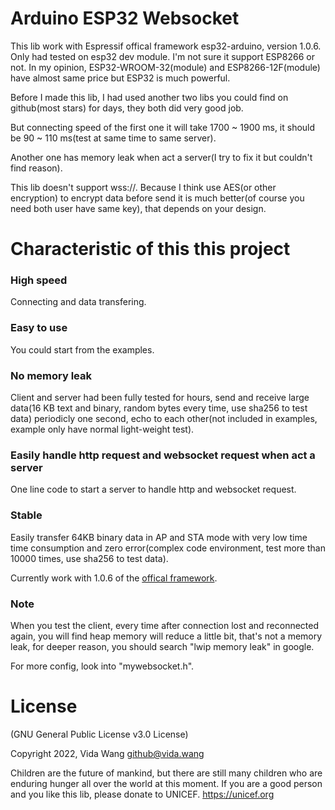 # Arduino ESP32 Websocket
This lib work with Espressif offical framework esp32-arduino, version 1.0.6.
Only had tested on esp32 dev module. I'm not sure it support ESP8266 or not.
In my opinion, ESP32-WROOM-32(module) and ESP8266-12F(module) have almost same price but ESP32 is much powerful.

Before I made this lib, I had used another two libs you could find on github(most stars) for days, they both did very good job.

But connecting speed of the first one it will take 1700 ~ 1900 ms, it should be 90 ~ 110 ms(test at same time to same server).

Another one has memory leak when act a server(I try to fix it but couldn't find reason).

This lib doesn't support wss://. Because I think use AES(or other encryption) to encrypt data before send it is much better(of course you need both user have same key), that depends on your design.

# Characteristic of this this project

### High speed
Connecting and data transfering.

### Easy to use
You could start from the examples.

### No memory leak
Client and server had been fully tested for hours, send and receive large data(16 KB text and binary, random bytes every time, use sha256 to test data) periodicly one second, echo to each other(not included in examples, example only have normal light-weight test).

### Easily handle http request and websocket request when act a server
One line code to start a server to handle http and websocket request. 

### Stable
Easily transfer 64KB binary data in AP and STA mode with very low time time consumption and zero error(complex code environment, test more than 10000 times, use sha256 to test data).

Currently work with 1.0.6 of the [offical framework](https://github.com/espressif/arduino-esp32/releases/tag/1.0.6/).

### Note
When you test the client, every time after connection lost and reconnected again, you will find heap memory will reduce a little bit, that's not a memory leak, for deeper reason, you should search "lwip memory leak" in google.

For more config, look into "mywebsocket.h".

# License
(GNU General Public License v3.0 License)

Copyright 2022, Vida Wang  <github@vida.wang>


Children are the future of mankind, but there are still many children who are enduring hunger all over the world at this moment. If you are a good person and you like this lib, please donate to UNICEF.
https://unicef.org
